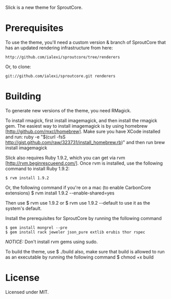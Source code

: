 Slick is a new theme for SproutCore.


Prerequisites
=============
To use the theme, you'll need a custom version & branch of SproutCore that has an updated rendering infrastructure
from here:

    http://github.com/ialexi/sproutcore/tree/renderers
    
Or, to clone:
    
    git://github.com/ialexi/sproutcore.git renderers
    

Building
========
To generate new versions of the theme, you need RMagick.

To install rmagick, first install imagemagick, and then install the rmagick gem.
The easiest way to install imagemagick is by using homebrew [http://github.com/mxcl/homebrew].
Make sure you have XCode installed and run:
    ruby -e "$(curl -fsS http://gist.github.com/raw/323731/install_homebrew.rb)"
and then run
   brew install imagemagick


Slick also requires Ruby 1.9.2, which you can get via rvm [http://rvm.beginrescueend.com/].
Once rvm is installed, use the following command to install Ruby 1.9.2:

    $ rvm install 1.9.2
    
Or, the following command if you're on a mac (to enable CarbonCore extensions)
    $ rvm install 1.9.2 --enable-shared=yes

Then use
    $ rvm use 1.9.2
or
    $ rvm use 1.9.2 --default
to use it as the system's default.

Install the prerequisites for SproutCore by running the following command

    $ gem install mongrel --pre
    $ gem install rack jeweler json_pure extlib erubis thor rspec

*NOTICE:* Don't install rvm gems using sudo.


To build the theme, use
    $ ./build
also, make sure that build is allowed to run as an executable by running the following command
    $ chmod +x build

License
=======
Licensed under MIT.